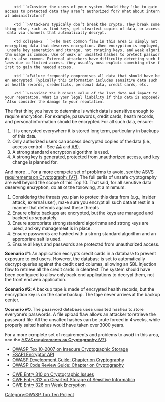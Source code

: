 `    <td ``>Consider the users of your system. Would they like to gain access to protected data they aren’t authorized for? What about internal administrators?`

</td>

`    <td ``>Attackers typically don’t break the crypto. They break something else, such as find keys, get cleartext copies of data, or access data via channels that automatically decrypt.`

</td>

`    <td colspan=2  ``>The most common flaw in this area is simply not encrypting data that deserves encryption. When encryption is employed, unsafe key generation and storage, not rotating keys, and weak algorithm usage is common. Use of weak or unsalted hashes to protect passwords is also common. External attackers have difficulty detecting such flaws due to limited access. They usually must exploit something else first to gain the needed access.`

</td>

`    <td ``>Failure frequently compromises all data that should have been encrypted. Typically this information includes sensitive data such as health records, credentials, personal data, credit cards, etc.`

</td>

`    <td ``>Consider the business value of the lost data and impact to your reputation. What is your legal liability if this data is exposed? Also consider the damage to your reputation.`

</td>

The first thing you have to determine is which data is sensitive enough
to require encryption. For example, passwords, credit cards, health
records, and personal information should be encrypted. For all such
data, ensure:

1.  It is encrypted everywhere it is stored long term, particularly in
    backups of this data.
2.  Only authorized users can access decrypted copies of the data (i.e.,
    access control – See [A4](Top_10_2010-A4 "wikilink") and
    [A8](Top_10_2010-A8 "wikilink")).
3.  A strong standard encryption algorithm is used.
4.  A strong key is generated, protected from unauthorized access, and
    key change is planned for.

And more ... For a more complete set of problems to avoid, see the [ASVS
requirements on Cryptography (V7)](ASVS "wikilink").  The full perils of
unsafe cryptography are well beyond the scope of this Top 10. That said,
for all sensitive data deserving encryption, do all of the following, at
a minimum:

1.  Considering the threats you plan to protect this data from (e.g.,
    insider attack, external user), make sure you encrypt all such data
    at rest in a manner that defends against these threats.
2.  Ensure offsite backups are encrypted, but the keys are managed and
    backed up separately.
3.  Ensure appropriate strong standard algorithms and strong keys are
    used, and key management is in place.
4.  Ensure passwords are hashed with a strong standard algorithm and an
    appropriate salt is used.
5.  Ensure all keys and passwords are protected from unauthorized
    access.

**Scenario \#1**: An application encrypts credit cards in a database to
prevent exposure to end users. However, the database is set to
automatically decrypt queries against the credit card columns, allowing
an SQL injection flaw to retrieve all the credit cards in cleartext. The
system should have been configured to allow only back end applications
to decrypt them, not the front end web application.

**Scenario \#2**: A backup tape is made of encrypted health records, but
the encryption key is on the same backup. The tape never arrives at the
backup center.

**Scenario \#3**: The password database uses unsalted hashes to store
everyone’s passwords. A file upload flaw allows an attacker to retrieve
the password file. All the unsalted hashes can be brute forced in 4
weeks, while properly salted hashes would have taken over 3000 years.

For a more complete set of requirements and problems to avoid in this
area, see the [ASVS requirements on Cryptography
(V7)](http://www.owasp.org/index.php/ASVS#tab=Downloads).

  - [OWASP Top 10-2007 on Insecure Cryptographic
    Storage](Top_10_2007-Insecure_Cryptographic_Storage "wikilink")
  - [ESAPI Encryptor
    API](http://owasp-esapi-java.googlecode.com/svn/trunk_doc/latest/org/owasp/esapi/Encryptor.html)
  - [OWASP Development Guide: Chapter on
    Cryptography](http://www.owasp.org/index.php/Guide_to_Cryptography#Insecure_transmission_of_secrets)
  - [OWASP Code Review Guide: Chapter on
    Cryptography](Codereview-Cryptography "wikilink")

<!-- end list -->

  - [CWE Entry 310 on Cryptographic
    Issues](http://cwe.mitre.org/data/definitions/310.html)
  - [CWE Entry 312 on Cleartext Storage of Sensitive
    Information](http://cwe.mitre.org/data/definitions/312.html)
  - [CWE Entry 326 on Weak
    Encryption](http://cwe.mitre.org/data/definitions/326.html)

[Category:OWASP Top Ten
Project](Category:OWASP_Top_Ten_Project "wikilink")